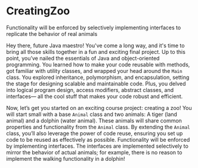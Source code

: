 # CreatingZoo
Functionality will be enforced by selectively implementing interfaces to replicate the behavior of real animals

Hey there, future Java maestro! You've come a long way, and it's time to bring all those skills together in a fun and exciting final project. Up to this point, you’ve nailed the essentials of Java and object-oriented programming. You learned how to make your code reusable with methods, got familiar with utility classes, and wrapped your head around the ```Main``` class. You explored inheritance, polymorphism, and encapsulation, setting the stage for designing scalable and maintainable code. Plus, you delved into logical program design, access modifiers, abstract classes, and interfaces— all the cool stuff that makes your code robust and efficient.

Now, let’s get you started on an exciting course project: creating a zoo! You will start small with a base ```Animal``` class and two animals: A tiger (land animal) and a dolphin (water animal). These animals will share common properties and functionality from the ```Animal``` class. By extending the ```Animal``` class, you’ll also leverage the power of code reuse, ensuring you set up code to be reused as effectively as possible. Functionality will be enforced by implementing interfaces. The interfaces are implemented selectively to mirror the behavior of actual animals; for example, there is no reason to implement the walking functionality in a dolphin! 


